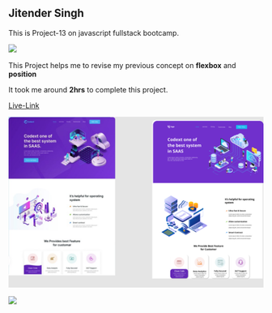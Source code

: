 ## Jitender Singh 

This is Project-13 on javascript fullstack bootcamp.

![](https://img.shields.io/badge/Technologies--used-Html%20Css-red)

This Project helps me to revise my previous concept on **flexbox** and **position**

It took me around **2hrs** to complete this project.

[Live-Link](https://saaas-company.netlify.app/)

![](./images/13.png)

![](https://img.shields.io/badge/Hitesh%20choudhary-Learn%20code%20online-yellowgreen)